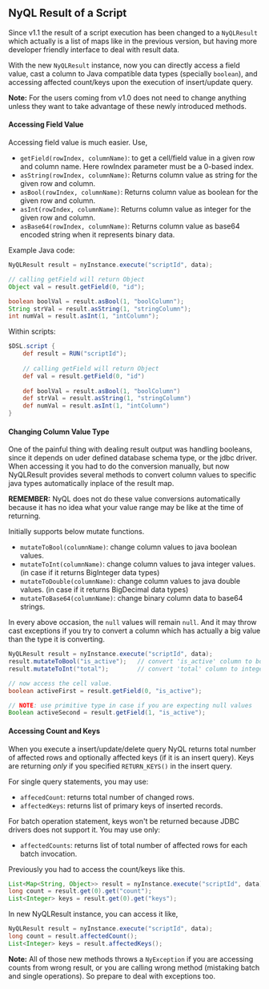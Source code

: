 ## NyQL Result of a Script

Since v1.1 the result of a script execution has been changed to a `NyQLResult` which
actually is a list of maps like in the previous version, but having more developer
friendly interface to deal with result data.

With the new `NyQLResult` instance, now you can directly access a field value, 
cast a column to Java compatible data types (specially `boolean`), and accessing
affected count/keys upon the execution of insert/update query.

__Note:__ For the users coming from v1.0 does not need to change anything unless
they want to take advantage of these newly introduced methods.

#### Accessing Field Value

Accessing field value is much easier. Use,
 * `getField(rowIndex, columnName)`: to get a cell/field value in a given row and column name. 
 Here rowIndex parameter must be a 0-based index.
 * `asString(rowIndex, columnName)`: Returns column value as string for the given row and column.
 * `asBool(rowIndex, columnName)`: Returns column value as boolean for the given row and column.
 * `asInt(rowIndex, columnName)`: Returns column value as integer for the given row and column.
 * `asBase64(rowIndex, columnName)`: Returns column value as base64 encoded string when it represents binary data.
 
Example Java code:

```java
NyQLResult result = nyInstance.execute("scriptId", data);

// calling getField will return Object
Object val = result.getField(0, "id");

boolean boolVal = result.asBool(1, "boolColumn");
String strVal = result.asString(1, "stringColumn");
int numVal = result.asInt(1, "intColumn");
```

Within scripts:

```groovy
$DSL.script {
    def result = RUN("scriptId");
    
    // calling getField will return Object
    def val = result.getField(0, "id")
    
    def boolVal = result.asBool(1, "boolColumn")
    def strVal = result.asString(1, "stringColumn")
    def numVal = result.asInt(1, "intColumn")
}
```

#### Changing Column Value Type

One of the painful thing with dealing result output was handling booleans, since it
depends on uder defined database schema type, or the jdbc driver. When accessing it
you had to do the conversion manually, but now NyQLResult provides several methods to
convert column values to specific java types automatically inplace of the result map.

__REMEMBER:__ NyQL does not do these value conversions automatically because it has no
idea what your value range may be like at the time of returning.

Initially supports below mutate functions.
 * `mutateToBool(columnName)`: change column values to java boolean values.
 * `mutateToInt(columnName)`: change column values to java integer values. (in case if it returns BigInteger data types)
 * `mutateToDouble(columnName)`: change column values to java double values. (in case if it returns BigDecimal data types)
 * `mutateToBase64(columnName)`: change binary column data to base64 strings.

In every above occasion, the `null` values will remain `null`. And it may throw cast exceptions
if you try to convert a column which has actually a big value than the type it is converting.

``` groovy
NyQLResult result = nyInstance.execute("scriptId", data);
result.mutateToBool("is_active");   // convert 'is_active' column to boolean
result.mutateToInt("total");        // convert 'total' column to integers

// now access the cell value.
boolean activeFirst = result.getField(0, "is_active");

// NOTE: use primitive type in case if you are expecting null values
Boolean activeSecond = result.getField(1, "is_active");
```

#### Accessing Count and Keys

When you execute a insert/update/delete query NyQL returns total number of affected
rows and optionally affected keys (if it is an insert query). Keys are returning
_only_ if you specified `RETURN_KEYS()` in the insert query.

For single query statements, you may use:
 * `affecedCount`: returns total number of changed rows.
 * `affectedKeys`: returns list of primary keys of inserted records. 
 
For batch operation statement, keys won't be returned because JDBC drivers does not support it. You may use only:
 * `affectedCounts`: returns list of total number of affected rows for each batch invocation.

Previously you had to access the count/keys like this.

```groovy
List<Map<String, Object>> result = nyInstance.execute("scriptId", data);
long count = result.get(0).get("count");
List<Integer> keys = result.get(0).get("keys");
```

In new NyQLResult instance, you can access it like,

```groovy
NyQLResult result = nyInstance.execute("scriptId", data);
long count = result.affectedCount();
List<Integer> keys = result.affectedKeys();
```

__Note:__ All of those new methods throws a `NyException` if you are accessing counts
from wrong result, or you are calling wrong method (mistaking batch and single operations).
So prepare to deal with exceptions too.